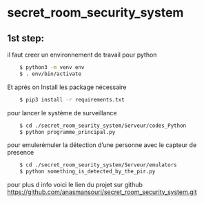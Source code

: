 # secret_room_security_system

## 1st step:
il faut creer un environnement de travail pour python
```bash	
	$ python3 -m venv env 
	$ . env/bin/activate
```
 
Et après on Install les package nécessaire
```bash	
	$ pip3 install -r requirements.txt 
```
pour lancer le système de surveillance 
```bash	
	$ cd ./secret_room_seurity_system/Serveur/codes_Python	
	$ python programme_principal.py
```

pour emulerémuler la détection d’une personne avec le capteur de presence 
```bash	
	$ cd ./secret_room_seurity_system/Serveur/emulators
	$ python something_is_detected_by_the_pir.py
```

pour plus d info voici le lien du projet sur github 
https://github.com/anasmansouri/secret_room_security_system.git
